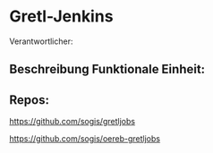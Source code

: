 # Gretl-Jenkins
Verantwortlicher:

## Beschreibung Funktionale Einheit:

## Repos:
https://github.com/sogis/gretljobs

https://github.com/sogis/oereb-gretljobs
